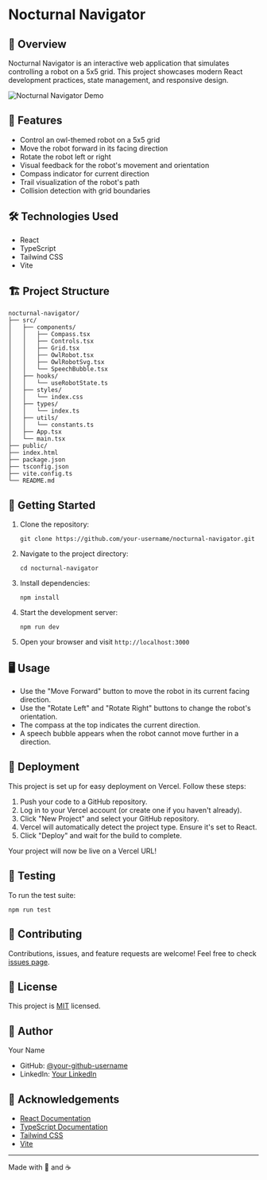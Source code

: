 # Nocturnal Navigator

## 🦉 Overview

Nocturnal Navigator is an interactive web application that simulates controlling a robot on a 5x5 grid. This project showcases modern React development practices, state management, and responsive design.

![Nocturnal Navigator Demo](https://via.placeholder.com/600x400.png?text=Nocturnal+Navigator+Demo)

## 🚀 Features

- Control an owl-themed robot on a 5x5 grid
- Move the robot forward in its facing direction
- Rotate the robot left or right
- Visual feedback for the robot's movement and orientation
- Compass indicator for current direction
- Trail visualization of the robot's path
- Collision detection with grid boundaries

## 🛠 Technologies Used

- React
- TypeScript
- Tailwind CSS
- Vite

## 🏗 Project Structure

```
nocturnal-navigator/
├── src/
│   ├── components/
│   │   ├── Compass.tsx
│   │   ├── Controls.tsx
│   │   ├── Grid.tsx
│   │   ├── OwlRobot.tsx
│   │   ├── OwlRobotSvg.tsx
│   │   └── SpeechBubble.tsx
│   ├── hooks/
│   │   └── useRobotState.ts
│   ├── styles/
│   │   └── index.css
│   ├── types/
│   │   └── index.ts
│   ├── utils/
│   │   └── constants.ts
│   ├── App.tsx
│   └── main.tsx
├── public/
├── index.html
├── package.json
├── tsconfig.json
├── vite.config.ts
└── README.md
```

## 🚦 Getting Started

1. Clone the repository:
   ```
   git clone https://github.com/your-username/nocturnal-navigator.git
   ```

2. Navigate to the project directory:
   ```
   cd nocturnal-navigator
   ```

3. Install dependencies:
   ```
   npm install
   ```

4. Start the development server:
   ```
   npm run dev
   ```

5. Open your browser and visit `http://localhost:3000`

## 🖥 Usage

- Use the "Move Forward" button to move the robot in its current facing direction.
- Use the "Rotate Left" and "Rotate Right" buttons to change the robot's orientation.
- The compass at the top indicates the current direction.
- A speech bubble appears when the robot cannot move further in a direction.

## 🚢 Deployment

This project is set up for easy deployment on Vercel. Follow these steps:

1. Push your code to a GitHub repository.
2. Log in to your Vercel account (or create one if you haven't already).
3. Click "New Project" and select your GitHub repository.
4. Vercel will automatically detect the project type. Ensure it's set to React.
5. Click "Deploy" and wait for the build to complete.

Your project will now be live on a Vercel URL!

## 🧪 Testing

To run the test suite:

```
npm run test
```

## 🤝 Contributing

Contributions, issues, and feature requests are welcome! Feel free to check [issues page](https://github.com/your-username/nocturnal-navigator/issues).

## 📜 License

This project is [MIT](https://choosealicense.com/licenses/mit/) licensed.

## 👤 Author

Your Name
- GitHub: [@your-github-username](https://github.com/your-github-username)
- LinkedIn: [Your LinkedIn](https://linkedin.com/in/your-linkedin)

## 🙏 Acknowledgements

- [React Documentation](https://reactjs.org/docs/getting-started.html)
- [TypeScript Documentation](https://www.typescriptlang.org/docs/)
- [Tailwind CSS](https://tailwindcss.com/docs)
- [Vite](https://vitejs.dev/guide/)

---

Made with 💖 and ☕
